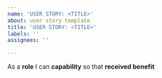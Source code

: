```yaml
---
name: 'USER STORY: <TITLE>'
about: user story template
title: 'USER STORY: <TITLE>'
labels: ''
assignees: ''

---
```


As a **role** I can **capability** so that **received benefit**
